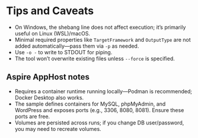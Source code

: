 # Tips and Caveats

- On Windows, the shebang line does not affect execution; it’s primarily useful on Linux (WSL)/macOS.
- Minimal required properties like `TargetFramework` and `OutputType` are not added automatically—pass them via `-p` as needed.
- Use `-o -` to write to STDOUT for piping.
- The tool won’t overwrite existing files unless `--force` is specified.

## Aspire AppHost notes

- Requires a container runtime running locally—Podman is recommended; Docker Desktop also works.
- The sample defines containers for MySQL, phpMyAdmin, and WordPress and exposes ports (e.g., 3306, 8080, 8081). Ensure these ports are free.
- Volumes are persisted across runs; if you change DB user/password, you may need to recreate volumes.
